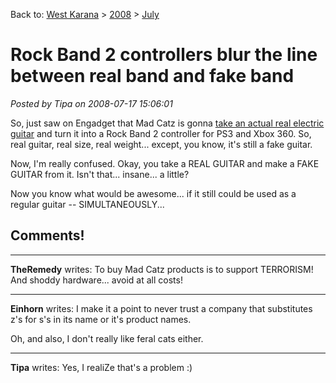 Back to: [West Karana](/posts/westkarana.md) > [2008](/posts/2008/westkarana.md) > [July](./westkarana.md)
# Rock Band 2 controllers blur the line between real band and fake band

*Posted by Tipa on 2008-07-17 15:06:01*

So, just saw on Engadget that Mad Catz is gonna [take an actual real electric guitar](http://www.engadget.com/2008/07/17/live-shots-of-mad-catzs-full-size-rock-band-2-fender-stratocast/) and turn it into a Rock Band 2 controller for PS3 and Xbox 360. So, real guitar, real size, real weight... except, you know, it's still a fake guitar.

Now, I'm really confused. Okay, you take a REAL GUITAR and make a FAKE GUITAR from it. Isn't that... insane... a little?

Now you know what would be awesome... if it still could be used as a regular guitar -- SIMULTANEOUSLY...

## Comments!

---

**TheRemedy** writes: To buy Mad Catz products is to support TERRORISM! And shoddy hardware... avoid at all costs!

---

**Einhorn** writes: I make it a point to never trust a company that substitutes z's for s's in its name or it's product names.

Oh, and also, I don't really like feral cats either.

---

**Tipa** writes: Yes, I realiZe that's a problem :)

